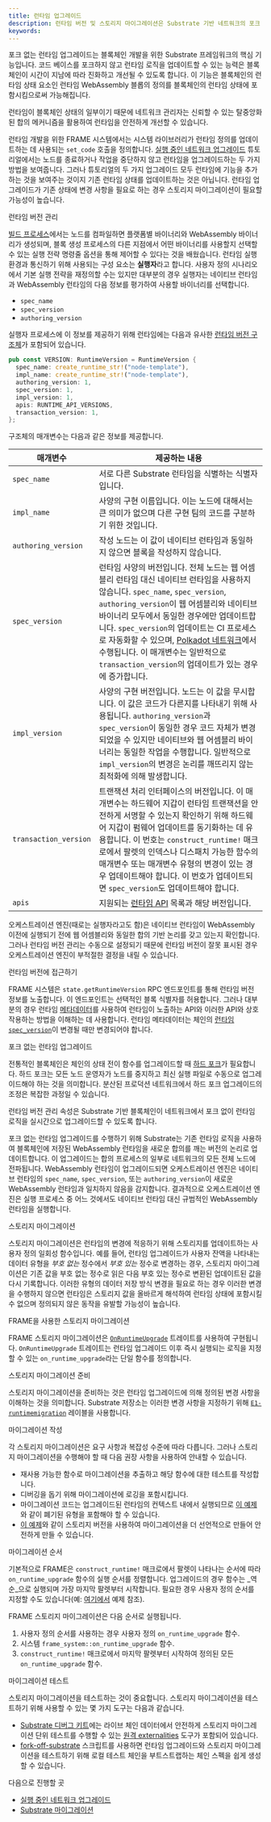 ```yaml
---
title: 런타임 업그레이드
description: 런타임 버전 및 스토리지 마이그레이션은 Substrate 기반 네트워크의 포크 없는 업그레이드를 지원하는 방법을 설명합니다.
keywords:
---
```


포크 없는 런타임 업그레이드는 블록체인 개발을 위한 Substrate 프레임워크의 핵심 기능입니다. 코드 베이스를 포크하지 않고 런타임 로직을 업데이트할 수 있는 능력은 블록체인이 시간이 지남에 따라 진화하고 개선될 수 있도록 합니다. 이 기능은 블록체인의 런타임 상태 요소인 런타임 WebAssembly 블롭의 정의를 블록체인의 런타임 상태에 포함시킴으로써 가능해집니다.

런타임이 블록체인 상태의 일부이기 때문에 네트워크 관리자는 신뢰할 수 있는 탈중앙화된 합의 메커니즘을 활용하여 런타임을 안전하게 개선할 수 있습니다.

런타임 개발을 위한 FRAME 시스템에서는 시스템 라이브러리가 런타임 정의를 업데이트하는 데 사용되는 `set_code` 호출을 정의합니다. [실행 중인 네트워크 업그레이드](/tutorials/build-a-blockchain/upgrade-a-running-network/) 튜토리얼에서는 노드를 종료하거나 작업을 중단하지 않고 런타임을 업그레이드하는 두 가지 방법을 보여줍니다. 그러나 튜토리얼의 두 가지 업그레이드 모두 런타임에 기능을 추가하는 것을 보여주는 것이지 기존 런타임 상태를 업데이트하는 것은 아닙니다. 런타임 업그레이드가 기존 상태에 변경 사항을 필요로 하는 경우 스토리지 마이그레이션이 필요할 가능성이 높습니다.

런타임 버전 관리

[빌드 프로세스](/main-docs/build/build-process/)에서는 노드를 컴파일하면 플랫폼별 바이너리와 WebAssembly 바이너리가 생성되며, 블록 생성 프로세스의 다른 지점에서 어떤 바이너리를 사용할지 선택할 수 있는 실행 전략 명령줄 옵션을 통해 제어할 수 있다는 것을 배웠습니다. 런타임 실행 환경과 통신하기 위해 사용되는 구성 요소는 **실행자**라고 합니다. 사용자 정의 시나리오에서 기본 실행 전략을 재정의할 수는 있지만 대부분의 경우 실행자는 네이티브 런타임과 WebAssembly 런타임의 다음 정보를 평가하여 사용할 바이너리를 선택합니다.

- `spec_name`
- `spec_version`
- `authoring_version`

실행자 프로세스에 이 정보를 제공하기 위해 런타임에는 다음과 유사한 [런타임 버전 구조체](https://paritytech.github.io/substrate/master/sp_version/struct.RuntimeVersion.html)가 포함되어 있습니다.

```rust
pub const VERSION: RuntimeVersion = RuntimeVersion {
  spec_name: create_runtime_str!("node-template"),
  impl_name: create_runtime_str!("node-template"),
  authoring_version: 1,
  spec_version: 1,
  impl_version: 1,
  apis: RUNTIME_API_VERSIONS,
  transaction_version: 1,
};
```

구조체의 매개변수는 다음과 같은 정보를 제공합니다.

| 매개변수            | 제공하는 내용                                                                                                                                                                                                                                                                                                                                                                                                                                                                                                                                                                                               |
| ------------------- | ----------------------------------------------------------------------------------------------------------------------------------------------------------------------------------------------------------------------------------------------------------------------------------------------------------------------------------------------------------------------------------------------------------------------------------------------------------------------------------------------------------------------------------------------------------------------------------------------------------- |
| `spec_name`         | 서로 다른 Substrate 런타임을 식별하는 식별자입니다.                                                                                                                                                                                                                                                                                                                                                                                                                                                                                                                                                        |
| `impl_name`         | 사양의 구현 이름입니다. 이는 노드에 대해서는 큰 의미가 없으며 다른 구현 팀의 코드를 구분하기 위한 것입니다.                                                                                                                                                                                                                                                                                                                                                                                                                                             |
| `authoring_version` | 작성 노드는 이 값이 네이티브 런타임과 동일하지 않으면 블록을 작성하지 않습니다.                                                                                                                                                                                                                                                                                                                                                                                                                                                                    |
| `spec_version`      | 런타임 사양의 버전입니다. 전체 노드는 웹 어셈블리 런타임 대신 네이티브 런타임을 사용하지 않습니다. `spec_name`, `spec_version`, `authoring_version`이 웹 어셈블리와 네이티브 바이너리 모두에서 동일한 경우에만 업데이트합니다. `spec_version`의 업데이트는 CI 프로세스로 자동화할 수 있으며, [Polkadot 네트워크](https://gitlab.parity.io/parity/mirrors/polkadot/-/blob/master/scripts/ci/gitlab/check_extrinsics_ordering.sh)에서 수행됩니다. 이 매개변수는 일반적으로 `transaction_version`의 업데이트가 있는 경우에 증가합니다. |
| `impl_version`      | 사양의 구현 버전입니다. 노드는 이 값을 무시합니다. 이 값은 코드가 다른지를 나타내기 위해 사용됩니다. `authoring_version`과 `spec_version`이 동일한 경우 코드 자체가 변경되었을 수 있지만 네이티브와 웹 어셈블리 바이너리는 동일한 작업을 수행합니다. 일반적으로 `impl_version`의 변경은 논리를 깨뜨리지 않는 최적화에 의해 발생합니다.                                                                                                                                                                                                    |
| `transaction_version` | 트랜잭션 처리 인터페이스의 버전입니다. 이 매개변수는 하드웨어 지갑이 런타임 트랜잭션을 안전하게 서명할 수 있는지 확인하기 위해 하드웨어 지갑이 펌웨어 업데이트를 동기화하는 데 유용합니다. 이 번호는 `construct_runtime!` 매크로에서 팔렛의 인덱스나 디스패치 가능한 함수의 매개변수 또는 매개변수 유형의 변경이 있는 경우 업데이트해야 합니다. 이 번호가 업데이트되면 `spec_version`도 업데이트해야 합니다. |
| `apis`              | 지원되는 [런타임 API](https://paritytech.github.io/substrate/master/sp_api/macro.impl_runtime_apis.html) 목록과 해당 버전입니다.                                                                                                                                                                                                                                                                                                                                                                                                                                                            |

오케스트레이션 엔진(때로는 실행자라고도 함)은 네이티브 런타임이 WebAssembly 이전에 실행되기 전에 웹 어셈블리와 동일한 합의 기반 논리를 갖고 있는지 확인합니다. 그러나 런타임 버전 관리는 수동으로 설정되기 때문에 런타임 버전이 잘못 표시된 경우 오케스트레이션 엔진이 부적절한 결정을 내릴 수 있습니다.

런타임 버전에 접근하기

FRAME 시스템은 `state.getRuntimeVersion` RPC 엔드포인트를 통해 런타임 버전 정보를 노출합니다. 이 엔드포인트는 선택적인 블록 식별자를 허용합니다. 그러나 대부분의 경우 런타임 [메타데이터](/main-docs/build/application-development/#exposing-runtime-information-as-metadata)를 사용하여 런타임이 노출하는 API와 이러한 API와 상호작용하는 방법을 이해하는 데 사용합니다. 런타임 메타데이터는 체인의 [런타임 `spec_version`](https://paritytech.github.io/substrate/master/sp_version/struct.RuntimeVersion.html#structfield.spec_version)이 변경될 때만 변경되어야 합니다.

포크 없는 런타임 업그레이드

전통적인 블록체인은 체인의 상태 전이 함수를 업그레이드할 때 [하드 포크](<https://en.wikipedia.org/wiki/Fork_(blockchain)>)가 필요합니다. 하드 포크는 모든 노드 운영자가 노드를 중지하고 최신 실행 파일로 수동으로 업그레이드해야 하는 것을 의미합니다. 분산된 프로덕션 네트워크에서 하드 포크 업그레이드의 조정은 복잡한 과정일 수 있습니다.

런타임 버전 관리 속성은 Substrate 기반 블록체인이 네트워크에서 포크 없이 런타임 로직을 실시간으로 업그레이드할 수 있도록 합니다.

포크 없는 런타임 업그레이드를 수행하기 위해 Substrate는 기존 런타임 로직을 사용하여 블록체인에 저장된 WebAssembly 런타임을 새로운 합의를 깨는 버전의 논리로 업데이트합니다. 이 업그레이드는 합의 프로세스의 일부로 네트워크의 모든 전체 노드에 전파됩니다. WebAssembly 런타임이 업그레이드되면 오케스트레이션 엔진은 네이티브 런타임의 `spec_name`, `spec_version`, 또는 `authoring_version`이 새로운 WebAssembly 런타임과 일치하지 않음을 감지합니다. 결과적으로 오케스트레이션 엔진은 실행 프로세스 중 어느 것에서도 네이티브 런타임 대신 규범적인 WebAssembly 런타임을 실행합니다.

스토리지 마이그레이션

스토리지 마이그레이션은 런타임의 변경에 적응하기 위해 스토리지를 업데이트하는 사용자 정의 일회성 함수입니다. 예를 들어, 런타임 업그레이드가 사용자 잔액을 나타내는 데이터 유형을 _부호 없는_ 정수에서 _부호 있는_ 정수로 변경하는 경우, 스토리지 마이그레이션은 기존 값을 부호 없는 정수로 읽은 다음 부호 있는 정수로 변환된 업데이트된 값을 다시 기록합니다. 이러한 유형의 데이터 저장 방식 변경을 필요로 하는 경우 이러한 변경을 수행하지 않으면 런타임은 스토리지 값을 올바르게 해석하여 런타임 상태에 포함시킬 수 없으며 정의되지 않은 동작을 유발할 가능성이 높습니다.

FRAME을 사용한 스토리지 마이그레이션

FRAME 스토리지 마이그레이션은 [`OnRuntimeUpgrade`](https://paritytech.github.io/substrate/master/frame_support/traits/trait.OnRuntimeUpgrade.html) 트레이트를 사용하여 구현됩니다. `OnRuntimeUpgrade` 트레이트는 런타임 업그레이드 이후 즉시 실행되는 로직을 지정할 수 있는 `on_runtime_upgrade`라는 단일 함수를 정의합니다.

스토리지 마이그레이션 준비

스토리지 마이그레이션을 준비하는 것은 런타임 업그레이드에 의해 정의된 변경 사항을 이해하는 것을 의미합니다. Substrate 저장소는 이러한 변경 사항을 지정하기 위해 [`E1-runtimemigration`](https://github.com/paritytech/substrate/pulls?q=is%3Apr+label%3AE1-runtimemigration) 레이블을 사용합니다.

마이그레이션 작성

각 스토리지 마이그레이션은 요구 사항과 복잡성 수준에 따라 다릅니다. 그러나 스토리지 마이그레이션을 수행해야 할 때 다음 권장 사항을 사용하여 안내할 수 있습니다.

- 재사용 가능한 함수로 마이그레이션을 추출하고 해당 함수에 대한 테스트를 작성합니다.
- 디버깅을 돕기 위해 마이그레이션에 로깅을 포함시킵니다.
- 마이그레이션 코드는 업그레이드된 런타임의 컨텍스트 내에서 실행되므로 [이 예제](https://github.com/hicommonwealth/substrate/blob/5f3933f5735a75d2d438341ec6842f269b886aaa/frame/indices/src/migration.rs#L5-L22)와 같이 폐기된 유형을 포함해야 할 수 있습니다.
- [이 예제](https://github.com/paritytech/substrate/blob/c79b522a11bbc7b3cf2f4a9c0a6627797993cb79/frame/elections-phragmen/src/lib.rs#L119-L157)와 같이 스토리지 버전을 사용하여 마이그레이션을 더 선언적으로 만들어 안전하게 만들 수 있습니다.

마이그레이션 순서

기본적으로 FRAME은 `construct_runtime!` 매크로에서 팔렛이 나타나는 순서에 따라 `on_runtime_upgrade` 함수의 실행 순서를 정렬합니다. 업그레이드의 경우 함수는 _역순_으로 실행되며 가장 마지막 팔렛부터 시작합니다. 필요한 경우 사용자 정의 순서를 지정할 수도 있습니다(예: [여기에서](https://github.com/hicommonwealth/edgeware-node/blob/7b66f4f0a9ec184fdebcccd41533acc728ebe9dc/node/runtime/src/lib.rs#L845-L866) 예제 참조).

FRAME 스토리지 마이그레이션은 다음 순서로 실행됩니다.

1. 사용자 정의 순서를 사용하는 경우 사용자 정의 `on_runtime_upgrade` 함수.
2. 시스템 `frame_system::on_runtime_upgrade` 함수.
3. `construct_runtime!` 매크로에서 마지막 팔렛부터 시작하여 정의된 모든 `on_runtime_upgrade` 함수.

마이그레이션 테스트

스토리지 마이그레이션을 테스트하는 것이 중요합니다. 스토리지 마이그레이션을 테스트하기 위해 사용할 수 있는 몇 가지 도구는 다음과 같습니다.

- [Substrate 디버그 키트](https://github.com/paritytech/substrate-debug-kit)에는 라이브 체인 데이터에서 안전하게 스토리지 마이그레이션 단위 테스트를 수행할 수 있는 [원격 externalities](https://github.com/paritytech/substrate-debug-kit/tree/master/remote-externalities) 도구가 포함되어 있습니다.
- [fork-off-substrate](https://github.com/maxsam4/fork-off-substrate) 스크립트를 사용하면 런타임 업그레이드와 스토리지 마이그레이션을 테스트하기 위해 로컬 테스트 체인을 부트스트랩하는 체인 스펙을 쉽게 생성할 수 있습니다.

다음으로 진행할 곳

- [실행 중인 네트워크 업그레이드](/tutorials/build-a-blockchain/upgrade-a-running-network/)
- [Substrate 마이그레이션](https://github.com/apopiak/substrate-migrations)